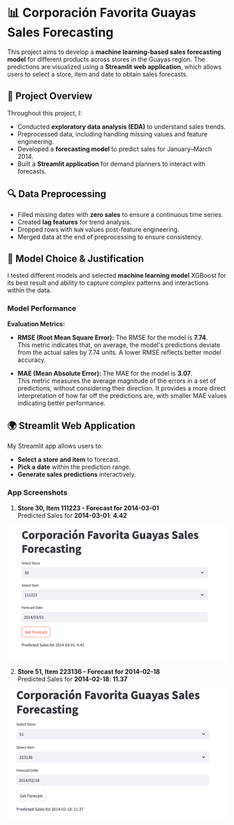 # 📊 Corporación Favorita Guayas Sales Forecasting  

This project aims to develop a **machine learning-based sales forecasting model** 
for different products across stores in the Guayas region. 
The predictions are visualized using a **Streamlit web application**,
which allows users to select a store, item and date to obtain sales forecasts.  

## 🚀 Project Overview  

Throughout this project, I:  
- Conducted **exploratory data analysis (EDA)** to understand sales trends.  
- Preprocessed data, including handling missing values and feature engineering.  
- Developed a **forecasting model** to predict sales for January–March 2014.  
- Built a **Streamlit application** for demand planners to interact with forecasts.  

## 🔍 Data Preprocessing  

- Filled missing dates with **zero sales** to ensure a continuous time series.  
- Created **lag features** for trend analysis.  
- Dropped rows with `NaN` values post-feature engineering.  
- Merged data at the end of preprocessing to ensure consistency.  

## 🤖 Model Choice & Justification  

I tested different models and selected  **machine learning model**  XGBoost
for its best result and ability to capture complex patterns and interactions 
within the data.

### **Model Performance**

**Evaluation Metrics:**

- **RMSE (Root Mean Square Error):** The RMSE for the model is **7.74**.  
  This metric indicates that, on average, the model's predictions deviate from the actual sales by 7.74 units. A lower RMSE reflects better model accuracy.

- **MAE (Mean Absolute Error):** The MAE for the model is **3.07**.  
  This metric measures the average magnitude of the errors in a set of predictions, without considering their direction. It provides a more direct interpretation of how far off the predictions are, with smaller MAE values indicating better performance.


## 🌍 Streamlit Web Application  

My Streamlit app allows users to:  
- **Select a store and item** to forecast.  
- **Pick a date** within the prediction range.  
- **Generate sales predictions** interactively. 

### **App Screenshots**

1. **Store 30, Item 111223 - Forecast for 2014-03-01**  
   Predicted Sales for **2014-03-01**: **4.42**  
 
   
![App Screenshot](pictures/Screenshot1.png)


2. **Store 51, Item 223136 - Forecast for 2014-02-18**  
   Predicted Sales for **2014-02-18**: **11.37**  
 
   
![App Screenshot](pictures/Screenshot2.png)

